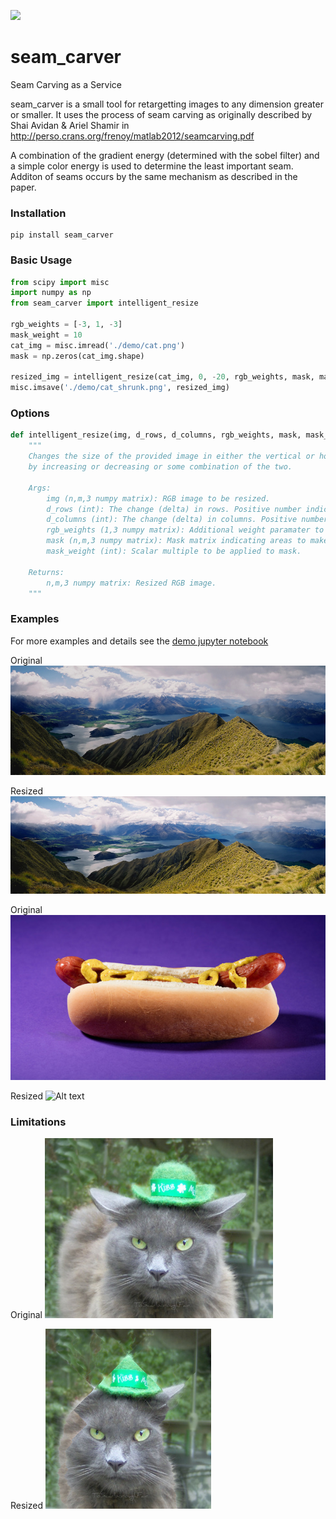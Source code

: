 <p>
  <img src="https://circleci.com/gh/dharness/seam_carving.svg?&style=shield">
</p>

# seam_carver
Seam Carving as a Service

seam_carver is a small tool for retargetting images to any dimension greater or smaller. It uses the process of seam carving as originally described by Shai Avidan & Ariel Shamir in http://perso.crans.org/frenoy/matlab2012/seamcarving.pdf

A combination of the gradient energy (determined with the sobel filter) and a simple color energy is used to determine the least important seam. Additon of seams occurs by the same mechanism as described in the paper.

### Installation

```
pip install seam_carver
```

### Basic Usage
``` python
from scipy import misc
import numpy as np
from seam_carver import intelligent_resize

rgb_weights = [-3, 1, -3]
mask_weight = 10
cat_img = misc.imread('./demo/cat.png')
mask = np.zeros(cat_img.shape)

resized_img = intelligent_resize(cat_img, 0, -20, rgb_weights, mask, mask_weight)
misc.imsave('./demo/cat_shrunk.png', resized_img)
```

### Options

``` python
def intelligent_resize(img, d_rows, d_columns, rgb_weights, mask, mask_weight):
    """
    Changes the size of the provided image in either the vertical or horizontal direction,
    by increasing or decreasing or some combination of the two.

    Args:
        img (n,m,3 numpy matrix): RGB image to be resized.
        d_rows (int): The change (delta) in rows. Positive number indicated insertions, negative is removal.
        d_columns (int): The change (delta) in columns. Positive number indicated insertions, negative is removal.
        rgb_weights (1,3 numpy matrix): Additional weight paramater to be applied to pixels.
        mask (n,m,3 numpy matrix): Mask matrix indicating areas to make more or less likely for removal.
        mask_weight (int): Scalar multiple to be applied to mask.

    Returns:
        n,m,3 numpy matrix: Resized RGB image.
    """
```

### Examples

For more examples and details see the [demo jupyter notebook](https://github.com/dharness/seam_carving/blob/dharness/improving_docs/demo/Seam%20Carving%20Visual%20Demos.ipynb)

Original
![Alt text](/demo/lotr.jpg?raw=true)

Resized
![Alt text](/demo/lotr_out.png?raw=true)


Original
![Alt text](/demo/hot_dog.jpg?raw=true)

Resized
![Alt text](/demo/hot_dog_out.png?raw=true)

### Limitations

Original
![Alt text](/demo/cat.png?raw=true)

Resized
![Alt text](/demo/cat_out.png?raw=true)